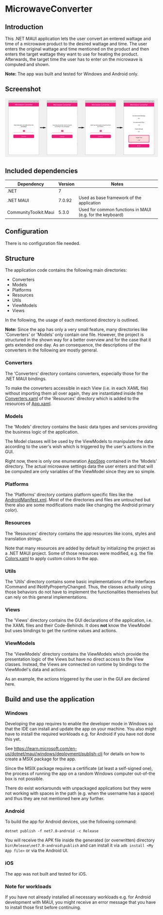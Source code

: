 MicrowaveConverter
==================

Introduction
------------

This .NET MAUI application lets the user convert an entered wattage and time of a microwave product to the desired wattage and time.
The user enters the original wattage and time mentioned on the product and then enters the target wattage they want to use for heating the product.
Afterwards, the target time the user has to enter on the microwave is computed and shown.

__Note:__ The app was built and tested for Windows and Android only.

Screenshot
----------

![Screenshot](Screenshot.png)

Included dependencies
---------------------

| Dependency                           | Version | Notes                                                     |
|--------------------------------------|---------|-----------------------------------------------------------|
| .NET                                 | 7       |                                                           |
| .NET MAUI                            | 7.0.92  | Used as base framework of the application                 |
| CommunityToolkit.Maui                | 5.3.0   | Used for common functions in MAUI (e.g. for the keyboard) |


Configuration
-------------

There is no configuration file needed.


Structure
---------

The application code contains the following main directories:

* Converters
* Models
* Platforms
* Resources
* Utils
* ViewModels
* Views

In the following, the usage of each mentioned directory is outlined.

__Note:__ 
Since the app has only a very small feature, many directories like 'Converters' or 'Models' only contain one file.
However, the project is structured in the shown way for a better overview and for the case that it gets extended one day.
As an consequence, the descriptions of the converters in the following are mostly general.

### Converters

The 'Converters' directory contains converters, especially those for the .NET MAUI bindings.

To make the converters accessible in each View (i.e. in each XAML file) without importing them all over again,
they are instantiated inside the [Converters.xaml](MicrowaveConverter/Resources/Converters/Converters.xaml) of the
'Resources' directory which is added to the resources of [App.xaml](MicrowaveConverter/App.xaml).

### Models

The 'Models' directory contains the basic data types and services providing the business logic of the application.

The Model classes will be used by the ViewModels to manipulate the data according to the user's wish which is triggered
by the user's actions in the GUI.

Right now, there is only one enumeration [AppStep](MicrowaveConverter/Models/AppStep.cs) contained in the 'Models' directory.
The actual microwave settings data the user enters and that will be computed are only variables of the ViewModel since they are so simple.

### Platforms

The 'Platforms' directory contains platform specific files like the [AndroidManifest.xml](MicrowaveConverter/Platforms/Android/AndroidManifest.xml).
Most of the directories and files are untouched but there also are some modifications made like changing the Android primary color).

### Resources

The 'Resources' directory contains the app resources like icons, styles and translation strings.

Note that many resources are added by default by initializing the project as a .NET MAUI project.
Some of those resources were modified, e.g. the file [Colors.xaml](MicrowaveConverter/Resources/Styles/Colors.xaml) to apply custom colors to the app.

### Utils

The 'Utils' directory contains some basic implementations of the interfaces ICommand and INotifyPropertyChanged.
Thus, the classes actually using those behaviors do not have to implement the functionalities themselves but can rely on this general implementations.

### Views

The 'Views' directory contains the GUI declarations of the application, i.e. the XAML files and their Code-Behinds. 
It does __not__ know the ViewModel but uses bindings to get the runtime values and actions.

### ViewModels

The 'ViewModels' directory contains the ViewModels which provide the presentation logic of the Views but have no direct 
access to the View classes.
Instead, the Views are connected on runtime by bindings to the ViewModel's data and actions.

As an example, the actions triggered by the user in the GUI are declared here.


Build and use the application
-----------------------------

### Windows

Developing the app requires to enable the developer mode in Windows so that the IDE can install and update the app on your machine.
You also might have to install the required workloads e.g. for Android if you have not done this yet.

See https://learn.microsoft.com/en-us/dotnet/maui/windows/deployment/publish-cli for details on how to create a MSIX package for the app.

Since the MSIX package requires a certificate (at least a self-signed one), the process of running the app on a random Windows computer out-of-the box is not possible.

There do exist workarounds with unpackaged applications but they were not working with spaces in the path (e.g. when the username has a space)
and thus they are not mentioned here any further.

### Android

To build the app for Android devices, use the following command:

```
dotnet publish -f net7.0-android -c Release
```

You will receive the APK file inside the generated (or overwritten) directory `bin\Release\net7.0-android\publish` and
can install it via `adb install <My App file>` or via the Android UI.

### iOS

The app was not built and tested for iOS.

### Note for workloads

If you have not already installed all necessary workloads e.g. for Android development with MAUI, you might receive an error message that
you have to install those first before continuing. 